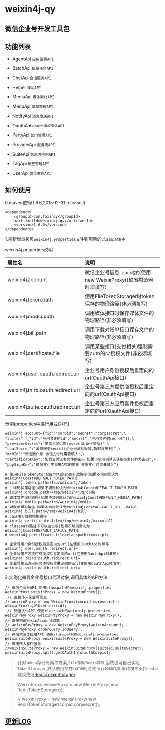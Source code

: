 weixin4j-qy
===========

[微信企业号](http://qydev.weixin.qq.com/wiki/index.php)开发工具包
---------------------------------------------------------------

功能列表
-------

  * AgentApi `应用设置API`

  * BatchApi `批量任务API`

  * ChatApi `会话服务API`

  * Helper `辅助API`

  * MediaApi `媒体素材API`
  
  * MenuApi `菜单管理API`
  
  * NotifyApi `消息发送API`

  * OauthApi `oauth授权登陆API`

  * PartyApi `部门管理API`

  * ProviderApi `服务商API`

  * SuiteApi `第三方应用API`

  * TagApi `标签管理API`
	
  * UserApi `成员管理API`
  

如何使用
--------
0.maven依赖(1.6.6,2015-12-31 released)

	<dependency>
	    <groupId>com.foxinmy</groupId>
	    <artifactId>weixin4j-qy</artifactId>
	    <version>1.6.6</version>
	</dependency>
1.需新增或拷贝`weixin4j.properties`文件到项目的`classpath`中

weixin4j.properties说明

| 属性名       |       说明      |
| :---------- | :-------------- |
| weixin4j.account     | 微信企业号信息 `json格式`(使用new WeixinProxy()缺省构造器时须填写) |
| weixin4j.token.path  | 使用FileTokenStorager时token保存的物理路径(非必须填写) |
| weixin4j.media.path  | 调用媒体接口时保存媒体文件的物理路径(非必须填写) |
| weixin4j.bill.path   	| 调用下载对账单接口保存文件的物理路径(非必须填写) |
| weixin4j.certificate.file     	| 调用某些接口(支付相关)强制需要auth的ca授权文件(非必须填写) |
| weixin4j.user.oauth.redirect.uri     | 企业号用户身份授权后重定向的url(OauthApi接口) |
| weixin4j.third.oauth.redirect.uri	  | 企业号第三方提供商授权后重定向的url(OauthApi接口) |
| weixin4j.suite.oauth.redirect.uri     | 企业号第三方应用套件授权后重定向的url(OauthApi接口) |

示例(properties中换行用右斜杆\\)

	weixin4j.account={"id":"corpid","secret":"corpsecret",\
	"suites":[{"id":"应用套件的id","secret":"应用套件的secret"}],\
	"providerSecret":"第三方提供商secret(企业号登陆)",\
	"chatSecret":"消息服务secret(企业号消息服务,暂时没用到)",\
	"mchId":"微信商户号 微信支付时需要填入",\
	"certificateKey":"加载支付证书文件的密码 如果不填写则默认获取mchId作为密码",\
	"paySignKey":"微信支付中调用API的密钥 微信支付时需要填入"}
	
	# 使用FileTokenStorager时token的存放路径(如果不填则默认为Weixin4jConst#DEFAULT_TOKEN_PATH)
	weixin4j.token.path=/tmp/weixin4j/token
	# 二维码保存路径(如果不填则默认为Weixin4jConst#DEFAULT_TOKEN_PATH)
	weixin4j.qrcode.path=/tmp/weixin4j/qrcode
	# 媒体文件保存路径(如果不填则默认为Weixin4jConst#DEFAULT_MEDIA_PATH)
	weixin4j.media.path=/tmp/weixin4j/media
	# 对账单保存路径(如果不填则默认为Weixin4jConst#DEFAULT_BILL_PATH)
	weixin4j.bill.path=/tmp/weixin4j/bill
	# ca证书存放的完整路径
	weixin4j.certificate.file=/tmp/weixin4j/xxxxx.p12
	# classpath路径下可以这么写(如果不填则默认为Weixin4jConst#DEFAULT_CAFILE_PATH)
	# weixin4j.certificate.file=classpath:xxxxx.pfx
	
	# 企业号用户身份授权后重定向的url(在使用OauthApi时填写)
	weixin4j.user.oauth.redirect.uri=
	# 企业号第三方提供商授权后重定向的url(在使用OauthApi时填写)
	weixin4j.third.oauth.redirect.uri=
	# 企业号第三方应用套件授权后重定向的url(在使用OauthApi时填写)
	weixin4j.suite.oauth.redirect.uri=

2.实例化微信企业号接口代理对象,调用具体的API方法

	// 微信企业号API 使用classpath的weixin4j.properties
    WeixinProxy weixinProxy = new WeixinProxy();
     // 直接传入企业号信息
    // weixinProxy = new WeixinProxy(corpid,corpsecret);
    weixinProxy.getUser(userid);
     // 微信支付API 使用classpath的weixin4j.properties
    WeixinPayProxy weixinPayProxy = new WeixinPayProxy();
    // 直接构造WexinAccount对象
    // weixinPayProxy = new WeixinPayProxy(weixinAccount);
    weixinPayProxy.orderQuery(idQuery);
    // 微信第三方应用API 使用classpath的weixin4j.properties
    WeixinSuiteProxy weixinSuiteProxy = new WeixinSuiteProxy();
    // 直接传入套件信息
    //weixinSuiteProxy = new WeixinSuiteProxy(suiteId,suiteSecret);
    weixinSuiteProxy.api().getOAuthInfo(authCorpid);

> 针对`token`存储有两种方案,`File存储`/`Redis存储`,当然也可自己实现`TokenStorager`,默认使用文件(xml)的方式保存token,如果环境中支持`redis`,建议使用[RedisTokenStorager](../weixin4j-base/src/main/java/com/foxinmy/weixin4j/token/RedisTokenStorager.java).

>   WeixinProxy weixinProxy = new WeixinProxy(new RedisTokenStorager());

>   // weixinProxy = new WeixinProxy(new RedisTokenStorager(corpid,corpsecret));

[更新LOG](./CHANGE.md)
----------------------